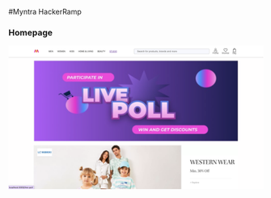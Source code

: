 #Myntra HackerRamp
### Homepage
![](https://github.com/Anamika-K20/MyntraHackerRamp/blob/master/ss.jpg)
